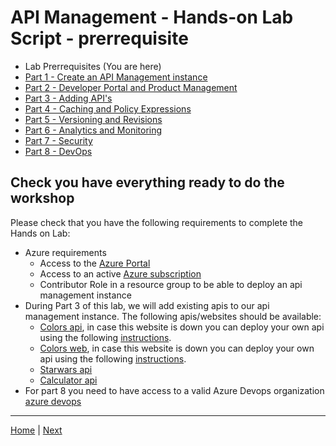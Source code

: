 # API Management - Hands-on Lab Script - prerrequisite

- Lab Prerrequisites (You are here)
- [Part 1 - Create an API Management instance](apimanagement-1.md)
- [Part 2 - Developer Portal and Product Management](apimanagement-2.md)
- [Part 3 - Adding API's](apimanagement-3.md)
- [Part 4 - Caching and Policy Expressions](apimanagement-4.md)
- [Part 5 - Versioning and Revisions](apimanagement-5.md)
- [Part 6 - Analytics and Monitoring](apimanagement-6.md)
- [Part 7 - Security](apimanagement-7.md)
- [Part 8 - DevOps](apimanagement-8.md)


## Check you have everything ready to do the workshop

Please check that you have the following requirements to complete the Hands on Lab:

- Azure requirements
  - Access to the [Azure Portal](https://www.portal.azure.com)
  - Access to an active [Azure subscription](https://portal.azure.com/#blade/Microsoft_Azure_Billing/SubscriptionsBlade)
  - Contributor Role in a resource group to be able to deploy an api management instance
- During Part 3 of this lab, we will add existing apis to our api management instance. The following apis/websites should be available:
  - [Colors api](https://markcolorapi.azurewebsites.net/swagger/), in case this website is down you can deploy your own api using the following [instructions](apimanagement-A.md).
  - [Colors web](https://markcolorweb.azurewebsites.net/), in case this website is down you can deploy your own api using the following [instructions](apimanagement-A.md).
  - [Starwars api](https://swapi.dev/)
  - [Calculator api](http://calcapi.cloudapp.net/calcapi.json)
- For part 8 you need to have access to a valid Azure Devops organization [azure devops](https://dev.azure.com)





---
[Home](README.md) |  [Next](apimanagement-1.md)
